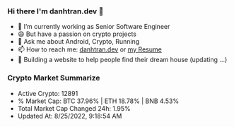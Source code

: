 ### Hi there I'm danhtran.dev 👋

- 🔭 I’m currently working as Senior Software Engineer
- 😄 But have a passion on crypto projects
- 💬 Ask me about Android, Crypto, Running 
- 📫 How to reach me: <a href="https://danhtran.dev" target="_blank">danhtran.dev</a> or <a href="Developer-Resume.pdf" target="_blank">my Resume</a>
- 🌱 Building a website to help people find their dream house (updating ...)

### Crypto Market Summarize
- Active Crypto: 12891
- % Market Cap: BTC 37.96% | ETH 18.78% | BNB 4.53%
- Total Market Cap Changed 24h: 1.95%
- Updated At: 8/25/2022, 9:18:54 AM
